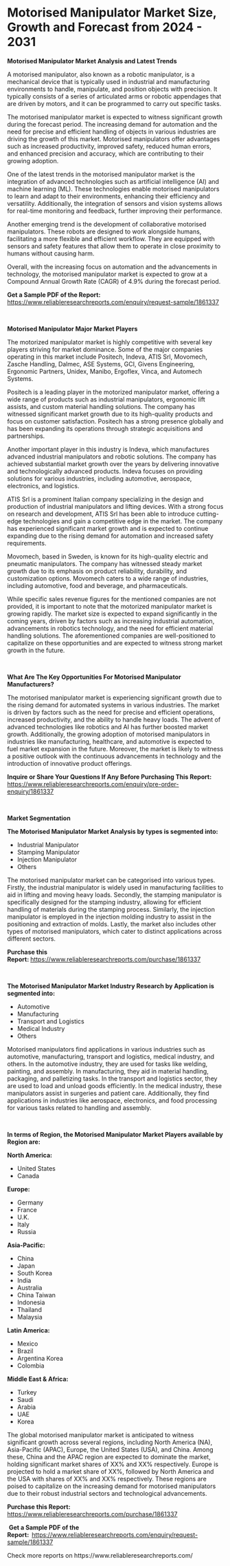 <p><h1>Motorised Manipulator Market Size, Growth and Forecast from 2024 - 2031</h1></p><p><strong>Motorised Manipulator Market Analysis and Latest Trends</strong></p>
<p><p>A motorised manipulator, also known as a robotic manipulator, is a mechanical device that is typically used in industrial and manufacturing environments to handle, manipulate, and position objects with precision. It typically consists of a series of articulated arms or robotic appendages that are driven by motors, and it can be programmed to carry out specific tasks.</p><p>The motorised manipulator market is expected to witness significant growth during the forecast period. The increasing demand for automation and the need for precise and efficient handling of objects in various industries are driving the growth of this market. Motorised manipulators offer advantages such as increased productivity, improved safety, reduced human errors, and enhanced precision and accuracy, which are contributing to their growing adoption.</p><p>One of the latest trends in the motorised manipulator market is the integration of advanced technologies such as artificial intelligence (AI) and machine learning (ML). These technologies enable motorised manipulators to learn and adapt to their environments, enhancing their efficiency and versatility. Additionally, the integration of sensors and vision systems allows for real-time monitoring and feedback, further improving their performance.</p><p>Another emerging trend is the development of collaborative motorised manipulators. These robots are designed to work alongside humans, facilitating a more flexible and efficient workflow. They are equipped with sensors and safety features that allow them to operate in close proximity to humans without causing harm.</p><p>Overall, with the increasing focus on automation and the advancements in technology, the motorised manipulator market is expected to grow at a Compound Annual Growth Rate (CAGR) of 4.9% during the forecast period.</p></p>
<p><strong>Get a Sample PDF of the Report:&nbsp;</strong> <a href="https://www.reliableresearchreports.com/enquiry/request-sample/1861337">https://www.reliableresearchreports.com/enquiry/request-sample/1861337</a></p>
<p>&nbsp;</p>
<p><strong>Motorised Manipulator Major Market Players</strong></p>
<p><p>The motorized manipulator market is highly competitive with several key players striving for market dominance. Some of the major companies operating in this market include Positech, Indeva, ATIS Srl, Movomech, Zasche Handling, Dalmec, ASE Systems, GCI, Givens Engineering, Ergonomic Partners, Unidex, Manibo, Ergoflex, Vinca, and Automech Systems. </p><p>Positech is a leading player in the motorized manipulator market, offering a wide range of products such as industrial manipulators, ergonomic lift assists, and custom material handling solutions. The company has witnessed significant market growth due to its high-quality products and focus on customer satisfaction. Positech has a strong presence globally and has been expanding its operations through strategic acquisitions and partnerships.</p><p>Another important player in this industry is Indeva, which manufactures advanced industrial manipulators and robotic solutions. The company has achieved substantial market growth over the years by delivering innovative and technologically advanced products. Indeva focuses on providing solutions for various industries, including automotive, aerospace, electronics, and logistics.</p><p>ATIS Srl is a prominent Italian company specializing in the design and production of industrial manipulators and lifting devices. With a strong focus on research and development, ATIS Srl has been able to introduce cutting-edge technologies and gain a competitive edge in the market. The company has experienced significant market growth and is expected to continue expanding due to the rising demand for automation and increased safety requirements.</p><p>Movomech, based in Sweden, is known for its high-quality electric and pneumatic manipulators. The company has witnessed steady market growth due to its emphasis on product reliability, durability, and customization options. Movomech caters to a wide range of industries, including automotive, food and beverage, and pharmaceuticals.</p><p>While specific sales revenue figures for the mentioned companies are not provided, it is important to note that the motorized manipulator market is growing rapidly. The market size is expected to expand significantly in the coming years, driven by factors such as increasing industrial automation, advancements in robotics technology, and the need for efficient material handling solutions. The aforementioned companies are well-positioned to capitalize on these opportunities and are expected to witness strong market growth in the future.</p></p>
<p>&nbsp;</p>
<p><strong>What Are The Key Opportunities For Motorised Manipulator Manufacturers?</strong></p>
<p><p>The motorised manipulator market is experiencing significant growth due to the rising demand for automated systems in various industries. The market is driven by factors such as the need for precise and efficient operations, increased productivity, and the ability to handle heavy loads. The advent of advanced technologies like robotics and AI has further boosted market growth. Additionally, the growing adoption of motorised manipulators in industries like manufacturing, healthcare, and automotive is expected to fuel market expansion in the future. Moreover, the market is likely to witness a positive outlook with the continuous advancements in technology and the introduction of innovative product offerings.</p></p>
<p><strong>Inquire or Share Your Questions If Any Before Purchasing This Report:</strong> <a href="https://www.reliableresearchreports.com/enquiry/pre-order-enquiry/1861337">https://www.reliableresearchreports.com/enquiry/pre-order-enquiry/1861337</a></p>
<p>&nbsp;</p>
<p><strong>Market Segmentation</strong></p>
<p><strong>The Motorised Manipulator Market Analysis by types is segmented into:</strong></p>
<p><ul><li>Industrial Manipulator</li><li>Stamping Manipulator</li><li>Injection Manipulator</li><li>Others</li></ul></p>
<p><p>The motorised manipulator market can be categorised into various types. Firstly, the industrial manipulator is widely used in manufacturing facilities to aid in lifting and moving heavy loads. Secondly, the stamping manipulator is specifically designed for the stamping industry, allowing for efficient handling of materials during the stamping process. Similarly, the injection manipulator is employed in the injection molding industry to assist in the positioning and extraction of molds. Lastly, the market also includes other types of motorised manipulators, which cater to distinct applications across different sectors.</p></p>
<p><strong>Purchase this Report:&nbsp;</strong><a href="https://www.reliableresearchreports.com/purchase/1861337">https://www.reliableresearchreports.com/purchase/1861337</a></p>
<p>&nbsp;</p>
<p><strong>The Motorised Manipulator Market Industry Research by Application is segmented into:</strong></p>
<p><ul><li>Automotive</li><li>Manufacturing</li><li>Transport and Logistics</li><li>Medical Industry</li><li>Others</li></ul></p>
<p><p>Motorised manipulators find applications in various industries such as automotive, manufacturing, transport and logistics, medical industry, and others. In the automotive industry, they are used for tasks like welding, painting, and assembly. In manufacturing, they aid in material handling, packaging, and palletizing tasks. In the transport and logistics sector, they are used to load and unload goods efficiently. In the medical industry, these manipulators assist in surgeries and patient care. Additionally, they find applications in industries like aerospace, electronics, and food processing for various tasks related to handling and assembly.</p></p>
<p>&nbsp;</p>
<p><strong>In terms of Region, the Motorised Manipulator Market Players available by Region are:</strong></p>
<p>
    <p> <strong> North America: </strong>
        <ul>
            <li>United States</li>
            <li>Canada</li>
        </ul>
        </p> 
    <p> <strong> Europe: </strong>
        <ul>
            <li>Germany</li>
            <li>France</li>
            <li>U.K.</li>
            <li>Italy</li>
            <li>Russia</li>
        </ul>
        </p> 
    <p> <strong> Asia-Pacific: </strong>
        <ul>
            <li>China</li>
            <li>Japan</li>
            <li>South Korea</li>
            <li>India</li>
            <li>Australia</li>
            <li>China Taiwan</li>
            <li>Indonesia</li>
            <li>Thailand</li>
            <li>Malaysia</li>
        </ul>
        </p> 
    <p> <strong> Latin America: </strong>
        <ul>
            <li>Mexico</li>
            <li>Brazil</li>
            <li>Argentina Korea</li>
            <li>Colombia</li>
        </ul>
        </p> 
    <p> <strong> Middle East & Africa: </strong>
        <ul>
            <li>Turkey</li>
            <li>Saudi</li>
            <li>Arabia</li>
            <li>UAE</li>
            <li>Korea</li>
        </ul>
    </p>
    </p>
<p><p>The global motorised manipulator market is anticipated to witness significant growth across several regions, including North America (NA), Asia-Pacific (APAC), Europe, the United States (USA), and China. Among these, China and the APAC region are expected to dominate the market, holding significant market shares of XX% and XX% respectively. Europe is projected to hold a market share of XX%, followed by North America and the USA with shares of XX% and XX% respectively. These regions are poised to capitalize on the increasing demand for motorised manipulators due to their robust industrial sectors and technological advancements.</p></p>
<p><strong>Purchase this Report: </strong><a href="https://www.reliableresearchreports.com/purchase/1861337">https://www.reliableresearchreports.com/purchase/1861337</a></p>
<p>&nbsp;<strong>Get a Sample PDF of the Report:&nbsp;&nbsp;</strong><a href="https://www.reliableresearchreports.com/enquiry/request-sample/1861337">https://www.reliableresearchreports.com/enquiry/request-sample/1861337</a></p>
<p><strong></strong></p>
<p>Check more reports on https://www.reliableresearchreports.com/</p>